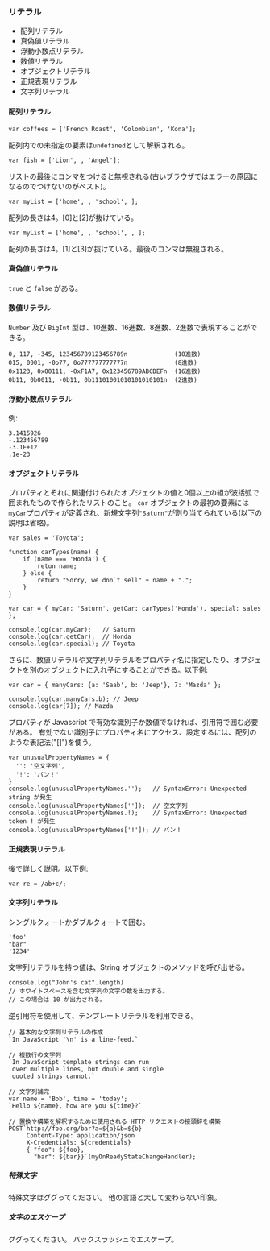 ### リテラル
* 配列リテラル
* 真偽値リテラル
* 浮動小数点リテラル
* 数値リテラル
* オブジェクトリテラル
* 正規表現リテラル
* 文字列リテラル

#### 配列リテラル
```
var coffees = ['French Roast', 'Colombian', 'Kona'];
```
配列内での未指定の要素は```undefined```として解釈される。
```
var fish = ['Lion', , 'Angel'];
```
リストの最後にコンマをつけると無視される(古いブラウザではエラーの原因になるのでつけないのがベスト)。
```
var myList = ['home', , 'school', ];
```
配列の長さは4。[0]と[2]が抜けている。
```
var myList = ['home', , 'school', , ];
```
配列の長さは4。[1]と[3]が抜けている。最後のコンマは無視される。

#### 真偽値リテラル
```true``` と ```false``` がある。

#### 数値リテラル
```Number``` 及び ```BigInt``` 型は、10進数、16進数、8進数、2進数で表現することができる。
```
0, 117, -345, 123456789123456789n             (10進数)
015, 0001, -0o77, 0o777777777777n             (8進数) 
0x1123, 0x00111, -0xF1A7, 0x123456789ABCDEFn  (16進数)
0b11, 0b0011, -0b11, 0b11101001010101010101n  (2進数)
```

#### 浮動小数点リテラル
例:
```
3.1415926
-.123456789
-3.1E+12
.1e-23
```

#### オブジェクトリテラル
プロパティとそれに関連付けられたオブジェクトの値と0個以上の組が波括弧で囲まれたもので作られたリストのこと。
```car``` オブジェクトの最初の要素には```myCar```プロパティが定義され、新規文字列```"Saturn"```が割り当てられている(以下の説明は省略)。
```
var sales = 'Toyota';

function carTypes(name) {
    if (name === 'Honda') {
        retun name;
    } else {
        return "Sorry, we don`t sell" + name + ".";
    }
}

var car = { myCar: 'Saturn', getCar: carTypes('Honda'), special: sales };

console.log(car.myCar);   // Saturn
console.log(car.getCar);  // Honda
console.log(car.special); // Toyota 
```
さらに、数値リテラルや文字列リテラルをプロパティ名に指定したり、オブジェクトを別のオブジェクトに入れ子にすることができる。以下例:
```
var car = { manyCars: {a: 'Saab', b: 'Jeep'}, 7: 'Mazda' };

console.log(car.manyCars.b); // Jeep
console.log(car[7]); // Mazda
```
プロパティが Javascript で有効な識別子か数値でなければ、引用符で囲む必要がある。
有効でない識別子にプロパティ名にアクセス、設定するには、配列のような表記法("[]")を使う。
```
var unusualPropertyNames = {
  '': '空文字列',
  '!': 'バン！'
}
console.log(unusualPropertyNames.'');   // SyntaxError: Unexpected string が発生
console.log(unusualPropertyNames['']);  // 空文字列
console.log(unusualPropertyNames.!);    // SyntaxError: Unexpected token ! が発生
console.log(unusualPropertyNames['!']); // バン！
```

#### 正規表現リテラル
後で詳しく説明。以下例:
```
var re = /ab+c/;
```

#### 文字列リテラル
シングルクォートかダブルクォートで囲む。
```
'foo'
"bar"
'1234'
```
文字列リテラルを持つ値は、String オブジェクトのメソッドを呼び出せる。
```
console.log("John's cat".length) 
// ホワイトスペースを含む文字列の文字の数を出力する。 
// この場合は 10 が出力される。
```

逆引用符を使用して、テンプレートリテラルを利用できる。
```
// 基本的な文字列リテラルの作成
`In JavaScript '\n' is a line-feed.`

// 複数行の文字列
`In JavaScript template strings can run
 over multiple lines, but double and single
 quoted strings cannot.`

// 文字列補完
var name = 'Bob', time = 'today';
`Hello ${name}, how are you ${time}?`

// 置換や構築を解釈するために使用される HTTP リクエストの接頭辞を構築
POST`http://foo.org/bar?a=${a}&b=${b}
     Content-Type: application/json
     X-Credentials: ${credentials}
     { "foo": ${foo},
       "bar": ${bar}}`(myOnReadyStateChangeHandler);
```
##### 特殊文字
特殊文字はググってください。
他の言語と大して変わらない印象。

##### 文字のエスケープ
ググってください。
バックスラッシュでエスケープ。

